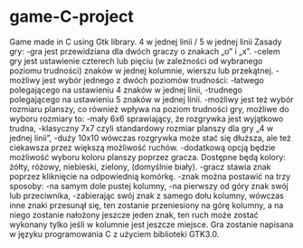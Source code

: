 # game-C-project
Game made in C using Gtk library.
4 w jednej linii / 5 w jednej linii
Zasady gry:
-gra jest przewidziana dla dwóch graczy o znakach „o” i „x”.
-celem gry jest ustawienie czterech lub pięciu (w zależności od wybranego poziomu trudności) znaków w jednej kolumnie, wierszu lub przekątnej.
-możliwy jest wybór jednego z dwóch poziomów trudności:
	-łatwego polegającego na ustawieniu 4 znaków w jednej linii,
	-trudnego polegającego na ustawieniu 5 znaków w jednej linii.
-możliwy jest też wybór rozmiaru planszy, co również wpływa na poziom trudności gry, możliwe do wyboru rozmiary to:
	-mały 6x6 sprawiający, że rozgrywka jest wyjątkowo trudna,
	-klasyczny 7x7 czyli standardowy rozmiar planszy dla gry „4 w jednej linii”,
-duży 10x10 wówczas rozgrywka może stać się dłuższa, ale też ciekawsza przez większą możliwość ruchów.
-dodatkową opcją będzie możliwość wyboru koloru planszy poprzez gracza. Dostępne będą kolory: żółty, różowy, niebieski, zielony, (domyślnie biały).
-gracz stawia znak poprzez kliknięcie na odpowiednią komórkę.
-znak można postawić na trzy sposoby:
	-na samym dole pustej kolumny,
	-na pierwszy od góry znak swój lub przeciwnika,
-zabierając swój znak z samego dołu kolumny, wówczas inne znaki przesunął się, ten zostanie przeniesiony na górę kolumny, a na niego zostanie nałożony jeszcze jeden znak, ten ruch może zostać wykonany tylko jeśli w kolumnie jest jeszcze miejsce.
Gra zostanie napisana w języku programowania C z użyciem biblioteki GTK3.0.  
